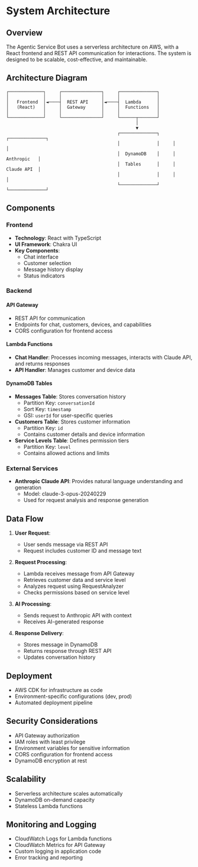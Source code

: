 # System Architecture

## Overview

The Agentic Service Bot uses a serverless architecture on AWS, with a React frontend and REST API communication for interactions. The system is designed to be scalable, cost-effective, and maintainable.

## Architecture Diagram

```
┌─────────────┐     ┌───────────────┐     ┌──────────────┐
│             │     │               │     │              │
│   Frontend  │◄────┤  REST API     │◄────┤  Lambda      │
│   (React)   │     │  Gateway      │     │  Functions   │
│             │     │               │     │              │
└─────────────┘     └───────────────┘     └──────┬───────┘
                                                 │
                                                 ▼
                                          ┌──────────────┐     ┌──────────────┐
                                          │              │     │              │
                                          │  DynamoDB    │     │  Anthropic   │
                                          │  Tables      │     │  Claude API  │
                                          │              │     │              │
                                          └──────────────┘     └──────────────┘
```

## Components

### Frontend

- **Technology**: React with TypeScript
- **UI Framework**: Chakra UI
- **Key Components**:
  - Chat interface
  - Customer selection
  - Message history display
  - Status indicators

### Backend

#### API Gateway

- REST API for communication
- Endpoints for chat, customers, devices, and capabilities
- CORS configuration for frontend access

#### Lambda Functions

- **Chat Handler**: Processes incoming messages, interacts with Claude API, and returns responses
- **API Handler**: Manages customer and device data

#### DynamoDB Tables

- **Messages Table**: Stores conversation history
  - Partition Key: `conversationId`
  - Sort Key: `timestamp`
  - GSI: `userId` for user-specific queries
- **Customers Table**: Stores customer information
  - Partition Key: `id`
  - Contains customer details and device information
- **Service Levels Table**: Defines permission tiers
  - Partition Key: `level`
  - Contains allowed actions and limits

### External Services

- **Anthropic Claude API**: Provides natural language understanding and generation
  - Model: claude-3-opus-20240229
  - Used for request analysis and response generation

## Data Flow

1. **User Request**:
   - User sends message via REST API
   - Request includes customer ID and message text

2. **Request Processing**:
   - Lambda receives message from API Gateway
   - Retrieves customer data and service level
   - Analyzes request using RequestAnalyzer
   - Checks permissions based on service level

3. **AI Processing**:
   - Sends request to Anthropic API with context
   - Receives AI-generated response

4. **Response Delivery**:
   - Stores message in DynamoDB
   - Returns response through REST API
   - Updates conversation history

## Deployment

- AWS CDK for infrastructure as code
- Environment-specific configurations (dev, prod)
- Automated deployment pipeline

## Security Considerations

- API Gateway authorization
- IAM roles with least privilege
- Environment variables for sensitive information
- CORS configuration for frontend access
- DynamoDB encryption at rest

## Scalability

- Serverless architecture scales automatically
- DynamoDB on-demand capacity
- Stateless Lambda functions

## Monitoring and Logging

- CloudWatch Logs for Lambda functions
- CloudWatch Metrics for API Gateway
- Custom logging in application code
- Error tracking and reporting 